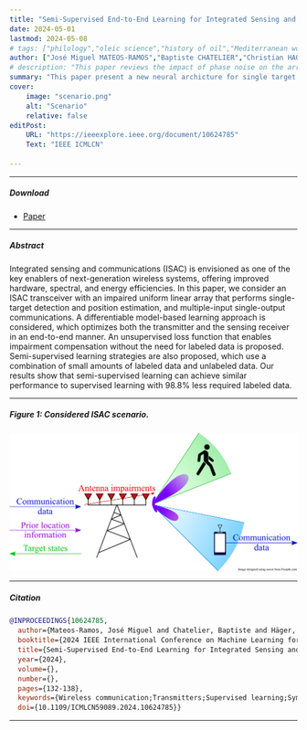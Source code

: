 ```yaml
---
title: "Semi-Supervised End-to-End Learning for Integrated Sensing and Communications" 
date: 2024-05-01
lastmod: 2024-05-08
# tags: ["philology","oleic science","history of oil","Mediterranean world"]
author: ["José Miguel MATEOS-RAMOS","Baptiste CHATELIER","Christian HAGER","Musa FURKAN KESKIN","Luc LE MAGOAROU","Henk WYMEERSCH"]
# description: "This paper reviews the impact of phase noise on the array factor. Published in IEEE WCNC 2023" 
summary: "This paper present a new neural archicture for single target Integrated Sensing and Communications with limited labeled data. Published in IEEE ICMLCN 2024." 
cover:
    image: "scenario.png"
    alt: "Scenario"
    relative: false
editPost:
    URL: "https://ieeexplore.ieee.org/document/10624785"
    Text: "IEEE ICMLCN"

---
```


---

##### Download

+ [Paper](https://arxiv.org/pdf/2310.09940)
<!-- + [Slides](slides.pdf) -->

---

##### Abstract

Integrated sensing and communications (ISAC) is envisioned as one of the key enablers of next-generation wireless systems, offering improved hardware, spectral, and energy efficiencies. In this paper, we consider an ISAC transceiver with an impaired uniform linear array that performs single-target detection and position estimation, and multiple-input single-output communications. A differentiable model-based learning approach is considered, which optimizes both the transmitter and the sensing receiver in an end-to-end manner. An unsupervised loss function that enables impairment compensation without the need for labeled data is proposed. Semi-supervised learning strategies are also proposed, which use a combination of small amounts of labeled data and unlabeled data. Our results show that semi-supervised learning can achieve similar performance to supervised learning with 98.8% less required labeled data.

---

##### Figure 1: Considered ISAC scenario.

![](scenario.png)

---

##### Citation

```BibTeX
@INPROCEEDINGS{10624785,
  author={Mateos-Ramos, José Miguel and Chatelier, Baptiste and Häger, Christian and Keskin, Musa Furkan and Le Magoarou, Luc and Wymeersch, Henk},
  booktitle={2024 IEEE International Conference on Machine Learning for Communication and Networking (ICMLCN)}, 
  title={Semi-Supervised End-to-End Learning for Integrated Sensing and Communications}, 
  year={2024},
  volume={},
  number={},
  pages={132-138},
  keywords={Wireless communication;Transmitters;Supervised learning;Symbols;Receivers;Radar;Semisupervised learning;Hardware impairments;integrated sensing and communication;joint radar and communication;model-based learning;semi-supervised learning},
  doi={10.1109/ICMLCN59089.2024.10624785}}
```

---